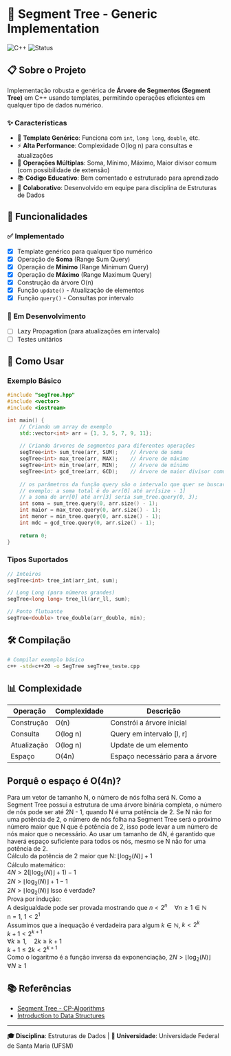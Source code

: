 # 🌳 Segment Tree - Generic Implementation

![C++](https://img.shields.io/badge/c++-%2300599C.svg?style=for-the-badge&logo=c%2B%2B&logoColor=white)
![Status](https://img.shields.io/badge/status-in%20development-yellow.svg?style=for-the-badge)

## 📋 Sobre o Projeto

Implementação robusta e genérica de **Árvore de Segmentos (Segment Tree)** em C++ usando templates, permitindo operações eficientes em qualquer tipo de dados numérico.

### ✨ Características

- 🎯 **Template Genérico**: Funciona com `int`, `long long`, `double`, etc.
- ⚡ **Alta Performance**: Complexidade O(log n) para consultas e atualizações
- 🔧 **Operações Múltiplas**: Soma, Mínimo, Máximo, Maior divisor comum (com possibilidade de extensão)
- 📚 **Código Educativo**: Bem comentado e estruturado para aprendizado
- 🤝 **Colaborativo**: Desenvolvido em equipe para disciplina de Estruturas de Dados

## 🚀 Funcionalidades

### ✅ Implementado
- [x] Template genérico para qualquer tipo numérico
- [x] Operação de **Soma** (Range Sum Query)
- [x] Operação de **Mínimo** (Range Minimum Query)
- [x] Operação de **Máximo** (Range Maximum Query)
- [x] Construção da árvore O(n)
- [x] Função `update()` - Atualização de elementos
- [x] Função `query()` - Consultas por intervalo

### 🔄 Em Desenvolvimento
- [ ] Lazy Propagation (para atualizações em intervalo)
- [ ] Testes unitários

## 📖 Como Usar

### Exemplo Básico

```cpp
#include "segTree.hpp"
#include <vector>
#include <iostream>

int main() {
    // Criando um array de exemplo
    std::vector<int> arr = {1, 3, 5, 7, 9, 11};
    
    // Criando árvores de segmentos para diferentes operações
    segTree<int> sum_tree(arr, SUM);    // Árvore de soma
    segTree<int> max_tree(arr, MAX);    // Árvore de máximo
    segTree<int> min_tree(arr, MIN);    // Árvore de mínimo
    segTree<int> gcd_tree(arr, GCD);    // Árvore de maior divisor comum
    
    // os parâmetros da função query são o intervalo que quer se buscar
    // exemplo: a soma total é do arr[0] até arr[size - 1]
    // a soma de arr[0] até arr[3] seria sum_tree.query(0, 3);
    int soma = sum_tree.query(0, arr.size() - 1);
    int maior = max_tree.query(0, arr.size() - 1);
    int menor = min_tree.query(0, arr.size() - 1);
    int mdc = gcd_tree.query(0, arr.size() - 1);
    
    return 0;
}
```

### Tipos Suportados

```cpp
// Inteiros
segTree<int> tree_int(arr_int, sum);

// Long Long (para números grandes)
segTree<long long> tree_ll(arr_ll, sum);

// Ponto flutuante
segTree<double> tree_double(arr_double, min);

```
## 🛠️ Compilação

```bash
# Compilar exemplo básico
c++ -std=c++20 -o SegTree segTree_teste.cpp
```

## 📊 Complexidade

| Operação | Complexidade | Descrição |
|----------|-------------|-----------|
| Construção | O(n) | Constrói a árvore inicial |
| Consulta | O(log n) | Query em intervalo [l, r] |
| Atualização | O(log n) | Update de um elemento |
| Espaço | O(4n) | Espaço necessário para a árvore |

## Porquê o espaço é O(4n)?
Para um vetor de tamanho N, o número de nós folha será N.
Como a Segment Tree possui a estrutura de uma árvore binária completa,
o número de nós pode ser até 2N - 1, quando N é uma potência de 2.
Se N não for uma potência de 2, o número de nós folha na Segment Tree será
o próximo número maior que N que é potência de 2, isso pode levar a um número de nós
maior que o necessário. Ao usar um tamanho de 4N, é garantido que haverá espaço
suficiente para todos os nós, mesmo se N não for uma potência de 2.  
Cálculo da potência de 2 maior que N: $\lfloor \log _{2}\left(N\right) \rfloor + 1$  
Cálculo matemático:  
$4N > 2(\lfloor \log _{2}\left(N\right) \rfloor + 1) - 1$  
$2N > \lfloor \log _{2}\left(N\right) \rfloor + 1 - 1$  
$2N > \lfloor \log _{2}\left(N\right) \rfloor$ Isso é verdade?  
Prova por indução:  
A desigualdade pode ser provada mostrando que $n < 2^n \quad \forall n \ge 1 \in \mathbb{N}$  
n = 1, $1 < 2^1$  
Assumimos que a inequação é verdadeira para algum $k \in \mathbb{N}$, $k < 2^k$  
$k+1 < 2^{k+1}$  
$\forall k \ge 1,\quad 2k \ge k+1$  
$k+1 \le 2k < 2^{k+1}$  
Como o logaritmo é a função inversa da exponenciação, $2N > \lfloor \log _{2}\left(N\right) \rfloor \quad \forall N \ge 1$

## 📚 Referências

- [Segment Tree - CP-Algorithms](https://cp-algorithms.com/data_structures/segment_tree.html)
- [Introduction to Data Structures](https://www.geeksforgeeks.org/segment-tree-data-structure/)

---

**🎓 Disciplina**: Estruturas de Dados | **🏫 Universidade**: Universidade Federal de Santa Maria (UFSM)
